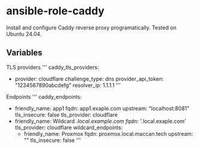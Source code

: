 # ansible-role-caddy

Install and configure Caddy reverse proxy programatically. Tested on Ubuntu 24.04.

## Variables
TLS providers
'''
caddy_tls_providers:
  - provider: cloudflare
    challenge_type: dns
    provider_api_token: "1234567890abcdefg"
    resolver_ip: 1.1.1.1
'''

Endpoints
'''
caddy_endpoints:
  - friendly_name: app1
    fqdn: app1.exaple.com
    upstream: "localhost:8081"
    tls_insecure: false
    tls_provider: cloudflare
  - friendly_name: Wildcard *.local.example.com
    fqdn: '*.local.exaple.com'
    tls_provider: cloudflare
    wildcard_endpoints:
      - friendly_name: Proxmox
        fqdn: proxmox.local.maccan.tech
        upstream: ""
        tls_insecure: false
'''

